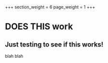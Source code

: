 +++
section_weight = 6
page_weight = 1
+++


# DOES THIS work

## Just testing to see if this works!
blah blah
